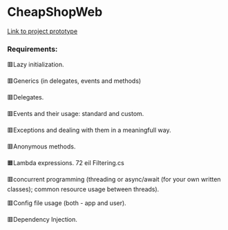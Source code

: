 # CheapShopWeb
[Link to project prototype](https://balsamiq.cloud/s1t2s57/ppuwmlt/r2278)

<h3>Requirements:</h3>

:red_square:Lazy initialization.

:red_square:Generics (in delegates, events and methods)

:red_square:Delegates.

:red_square:Events and their usage: standard and custom.

:red_square:Exceptions and dealing with them in a meaningfull way.

:red_square:Anonymous methods.

:orange_square:Lambda expressions.  72 eil Filtering.cs

:red_square:concurrent programming (threading or async/await (for your own written classes); common resource usage between threads).

:red_square:Config file usage (both - app and user).

:red_square:Dependency Injection.
